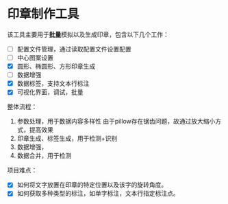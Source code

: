 # 印章制作工具

该工具主要用于**批量**模拟以及生成印章，包含以下几个工作：

* [ ] 配置文件管理，通过读取配置文件设置配置
* [ ] 中心图案设置
* [X] 圆形、椭圆形、方形印章生成
* [ ] 数据增强
* [X] 数据标签，支持文本行标注
* [X] 可视化界面，调试，批量

整体流程：

1. 参数处理，用于数据内容多样性
   由于pillow存在锯齿问题，故通过放大缩小方式，提高效果
2. 印章生成、标签生成，用于检测+识别
3. 数据增强，
4. 数据合并，用于检测

项目难点：

* [X] 如何将文字放置在印章的特定位置以及该字的旋转角度。
* [X] 如何获取多种类型的标注，如单字标注，文本行指定标注点。

